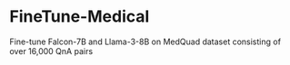# FineTune-Medical

Fine-tune Falcon-7B and Llama-3-8B on MedQuad dataset consisting of over 16,000 QnA pairs
